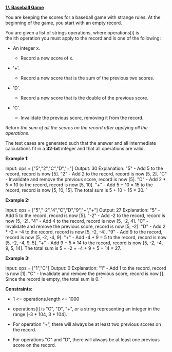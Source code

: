 [**1/. Baseball Game**](https://leetcode.com/problems/baseball-game)

You are keeping the scores for a baseball game with strange rules. At the beginning of the game, you start with an empty record.

You are given a list of strings operations, where operations\[i\] is the ith operation you must apply to the record and is one of the following:

*   An integer x.
    
    *   Record a new score of x.
        
*   '+'.
    
    *   Record a new score that is the sum of the previous two scores.
        
*   'D'.
    
    *   Record a new score that is the double of the previous score.
        
*   'C'.
    
    *   Invalidate the previous score, removing it from the record.
        

Return _the sum of all the scores on the record after applying all the operations_.

The test cases are generated such that the answer and all intermediate calculations fit in a **32-bit** integer and that all operations are valid.

**Example 1:**

Input: ops = ["5","2","C","D","+"]  Output: 30  Explanation:  "5" - Add 5 to the record, record is now [5].  "2" - Add 2 to the record, record is now [5, 2].  "C" - Invalidate and remove the previous score, record is now [5].  "D" - Add 2 * 5 = 10 to the record, record is now [5, 10].  "+" - Add 5 + 10 = 15 to the record, record is now [5, 10, 15].  The total sum is 5 + 10 + 15 = 30.   `

**Example 2:**

Input: ops = ["5","-2","4","C","D","9","+","+"]  Output: 27  Explanation:  "5" - Add 5 to the record, record is now [5].  "-2" - Add -2 to the record, record is now [5, -2].  "4" - Add 4 to the record, record is now [5, -2, 4].  "C" - Invalidate and remove the previous score, record is now [5, -2].  "D" - Add 2 * -2 = -4 to the record, record is now [5, -2, -4].  "9" - Add 9 to the record, record is now [5, -2, -4, 9].  "+" - Add -4 + 9 = 5 to the record, record is now [5, -2, -4, 9, 5].  "+" - Add 9 + 5 = 14 to the record, record is now [5, -2, -4, 9, 5, 14].  The total sum is 5 + -2 + -4 + 9 + 5 + 14 = 27.   `

**Example 3:**

Input: ops = ["1","C"]  Output: 0  Explanation:  "1" - Add 1 to the record, record is now [1].  "C" - Invalidate and remove the previous score, record is now [].  Since the record is empty, the total sum is 0.   `

**Constraints:**

*   1 <= operations.length <= 1000
    
*   operations\[i\] is "C", "D", "+", or a string representing an integer in the range \[-3 \* 104, 3 \* 104\].
    
*   For operation "+", there will always be at least two previous scores on the record.
    
*   For operations "C" and "D", there will always be at least one previous score on the record.